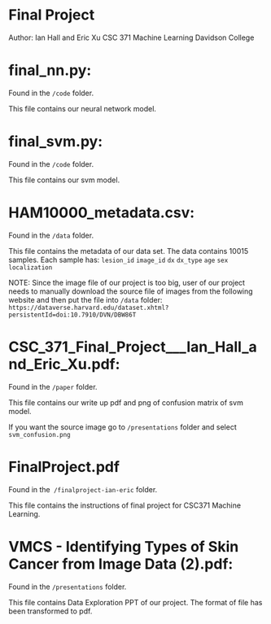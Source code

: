 # Final Project
Author: Ian Hall and Eric Xu
CSC 371 Machine Learning
Davidson College

# final_nn.py:
Found in the `/code` folder.

This file contains our neural network model.

# final_svm.py:
Found in the `/code` folder.

This file contains our svm model.

# HAM10000_metadata.csv:
Found in the `/data` folder.

This file contains the metadata of our data set. The data contains 10015 samples. Each sample has:
    `lesion_id` 
    `image_id` 
    `dx` 
    `dx_type` 
    `age` 
    `sex` 
    `localization` 

NOTE: Since the image file of our project is too big, user of our project needs to manually download the source file of images from
the following website and then put the file into `/data` folder:
`https://dataverse.harvard.edu/dataset.xhtml?persistentId=doi:10.7910/DVN/DBW86T`

# CSC_371_Final_Project___Ian_Hall_and_Eric_Xu.pdf:
Found in the `/paper` folder.

This file contains our write up pdf and png of confusion matrix of svm model.

If you want the source image go to `/presentations` folder and select `svm_confusion.png` 


# FinalProject.pdf
Found in the` /finalproject-ian-eric` folder.

This file contains the instructions of final project for CSC371 Machine Learning.

# VMCS - Identifying Types of Skin Cancer from Image Data (2).pdf:
Found in the `/presentations` folder.

This file contains Data Exploration PPT of our project. The format of file has been transformed to pdf.


